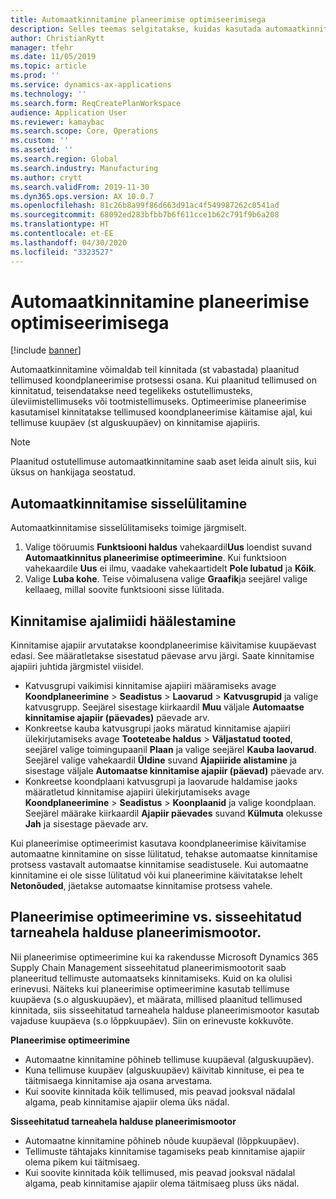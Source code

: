 ```yaml
---
title: Automaatkinnitamine planeerimise optimiseerimisega
description: Selles teemas selgitatakse, kuidas kasutada automaatkinnitamist koos planeerimise optimeerimisega.
author: ChristianRytt
manager: tfehr
ms.date: 11/05/2019
ms.topic: article
ms.prod: ''
ms.service: dynamics-ax-applications
ms.technology: ''
ms.search.form: ReqCreatePlanWorkspace
audience: Application User
ms.reviewer: kamaybac
ms.search.scope: Core, Operations
ms.custom: ''
ms.assetid: ''
ms.search.region: Global
ms.search.industry: Manufacturing
ms.author: crytt
ms.search.validFrom: 2019-11-30
ms.dyn365.ops.version: AX 10.0.7
ms.openlocfilehash: 81c26b8a99f86d663d91ac4f549987262c0541ad
ms.sourcegitcommit: 68092ed283bfbb7b6f611cce1b62c791f9b6a208
ms.translationtype: HT
ms.contentlocale: et-EE
ms.lasthandoff: 04/30/2020
ms.locfileid: "3323527"
---
```

# <a name="auto-firming-with-planning-optimization"></a>Automaatkinnitamine planeerimise optimiseerimisega

[!include [banner](../../includes/banner.md)]

Automaatkinnitamine võimaldab teil kinnitada (st vabastada) plaanitud tellimused koondplaneerimise protsessi osana. Kui plaanitud tellimused on kinnitatud, teisendatakse need tegelikeks ostutellimusteks, üleviimistellimuseks või tootmistellimuseks. Optimeerimise planeerimise kasutamisel kinnitatakse tellimused koondplaneerimise käitamise ajal, kui tellimuse kuupäev (st alguskuupäev) on kinnitamise ajapiiris.

> [!NOTE]
> Plaanitud ostutellimuse automaatkinnitamine saab aset leida ainult siis, kui üksus on hankijaga seostatud.

## <a name="turn-on-auto-firming"></a>Automaatkinnitamise sisselülitamine

Automaatkinnitamise sisselülitamiseks toimige järgmiselt.

1. Valige tööruumis **Funktsiooni haldus** vahekaardil**Uus** loendist suvand **Automaatkinnitus planeerimise optimeerimine**. Kui funktsioon vahekaardile **Uus** ei ilmu, vaadake vahekaartidelt **Pole lubatud** ja **Kõik**.
1. Valige **Luba kohe**. Teise võimalusena valige **Graafik**ja seejärel valige kellaaeg, millal soovite funktsiooni sisse lülitada.

## <a name="set-up-the-firming-time-fence"></a>Kinnitamise ajalimiidi häälestamine

Kinnitamise ajapiir arvutatakse koondplaneerimise käivitamise kuupäevast edasi. See määratletakse sisestatud päevase arvu järgi. Saate kinnitamise ajapiiri juhtida järgmistel viisidel.

- Katvusgrupi vaikimisi kinnitamise ajapiiri määramiseks avage **Koondplaneerimine** \> **Seadistus** \> **Laovarud** \> **Katvusgrupid** ja valige katvusgrupp. Seejärel sisestage kiirkaardil **Muu** väljale **Automaatse kinnitamise ajapiir (päevades)** päevade arv.
- Konkreetse kauba katvusgrupi jaoks märatud kinnitamise ajapiiri ülekirjutamiseks avage **Tooteteabe haldus** \> **Väljastatud tooted**, seejärel valige toimingupaanil **Plaan** ja valige seejärel **Kauba laovarud**. Seejärel valige vahekaardil **Üldine** suvand **Ajapiiride alistamine** ja sisestage väljale **Automaatse kinnitamise ajapiir (päevad)** päevade arv.
- Konkreetse koondplaani katvusgrupi ja laovarude haldamise jaoks määratletud kinnitamise ajapiiri ülekirjutamiseks avage **Koondplaneerimine** \> **Seadistus** \> **Koonplaanid** ja valige koondplaan. Seejärel määrake kiirkaardil **Ajapiir päevades** suvand **Külmuta** olekusse **Jah** ja sisestage päevade arv.

Kui planeerimise optimeerimist kasutava koondplaneerimise käivitamise automaatne kinnitamine on sisse lülitatud, tehakse automaatse kinnitamise protsess vastavalt automaatse kinnitamise seadistusele. Kui automaatne kinnitamine ei ole sisse lülitatud või kui planeerimine käivitatakse lehelt **Netonõuded**, jäetakse automaatse kinnitamise protsess vahele.

## <a name="planning-optimization-vs-the-built-in-supply-chain-management-planning-engine"></a>Planeerimise optimeerimine vs. sisseehitatud tarneahela halduse planeerimismootor.

Nii planeerimise optimeerimine kui ka rakendusse Microsoft Dynamics 365 Supply Chain Management sisseehitatud planeerimismootorit saab planeeritud tellimuste automaatseks kinnitamiseks. Kuid on ka olulisi erinevusi. Näiteks kui planeerimise optimeerimine kasutab tellimuse kuupäeva (s.o alguskuupäev), et määrata, millised plaanitud tellimused kinnitada, siis sisseehitatud tarneahela halduse planeerimismootor kasutab vajaduse kuupäeva (s.o lõppkuupäev). Siin on erinevuste kokkuvõte.

**Planeerimise optimeerimine**

- Automaatne kinnitamine põhineb tellimuse kuupäeval (alguskuupäev).
- Kuna tellimuse kuupäev (alguskuupäev) käivitab kinnituse, ei pea te täitmisaega kinnitamise aja osana arvestama.
- Kui soovite kinnitada kõik tellimused, mis peavad jooksval nädalal algama, peab kinnitamise ajapiir olema üks nädal.

**Sisseehitatud tarneahela halduse planeerimismootor**

- Automaatne kinnitamine põhineb nõude kuupäeval (lõppkuupäev).
- Tellimuste tähtajaks kinnitamise tagamiseks peab kinnitamise ajapiir olema pikem kui täitmisaeg.
- Kui soovite kinnitada kõik tellimused, mis peavad jooksval nädalal algama, peab kinnitamise ajapiir olema täitmisaeg pluss üks nädal.

